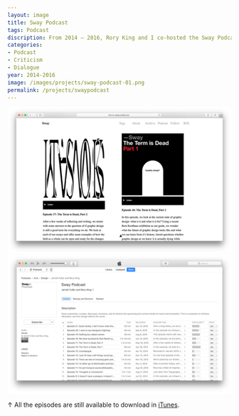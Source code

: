 ```yaml
---
layout: image
title: Sway Podcast
tags: Podcast
discription: From 2014 – 2016, Rory King and I co-hosted the Sway Podcast. In each episode, we discussed current issues in graphic design as well as larger themes around design criticism, education, and working as a young designer. We recorded 21 episodes, all of which are still available on the Sway site as well as iTunes.
categories:
- Podcast
- Criticism
- Dialogue
year: 2014-2016
image: /images/projects/sway-podcast-01.png
permalink: /projects/swaypodcast
---
```


<img src="/images/projects/sway-podcast-01.png">
<img src="/images/projects/sway-podcast-02.png">
<div class="images-right"><p>&uarr; All the episodes are still available to download in <a href="https://itunes.apple.com/us/podcast/sway-podcast/id884376713?mt=2">iTunes</A>.</p>
</div>

